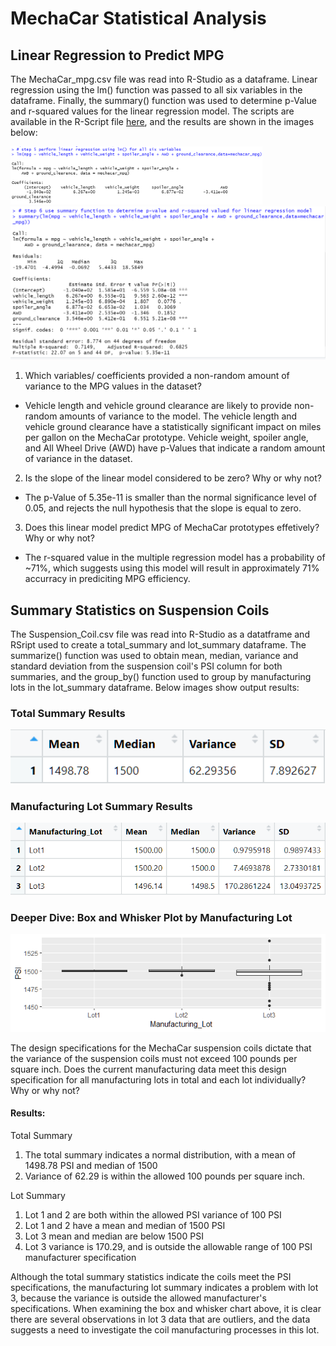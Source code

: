 # MechaCar Statistical Analysis

## Linear Regression to Predict MPG

The MechaCar_mpg.csv file was read into R-Studio as a dataframe. Linear regression using the lm() function was passed to all six variables in the dataframe. Finally, the summary() function was used to determine p-Value and r-squared values for the linear regression model. The scripts are available in the R-Script file <a href='R_Analysis/.Rhistory'>here</a>, and the results are shown in the images below:

<img src="images/delivery1_step5.png" width='80%' height='40%'>

<img src="images/delivery1_step6.png">

1. Which variables/ coefficients provided a non-random amount of variance to the MPG values in the dataset?
  * Vehicle length and vehicle ground clearance are likely to provide non-random amounts of variance to the model. The vehicle length and vehicle ground clearance have a statistically significant impact on miles per gallon on the MechaCar prototype. Vehicle weight, spoiler angle, and All Wheel Drive (AWD) have p-Values that indicate a random amount of variance in the dataset.

2. Is the slope of the linear model considered to be zero? Why or why not?
 * The p-Value of 5.35e-11 is smaller than the normal significance level of 0.05, and rejects the null hypothesis that the slope is equal to zero.

3. Does this linear model predict MPG of MechaCar prototypes effetively? Why or why not?
 * The r-squared value in the multiple regression model has a probability of ~71%, which suggests using this model will result in approximately 71% accurracy in prediciting MPG efficiency. 

## Summary Statistics on Suspension Coils
The Suspension_Coil.csv file was read into R-Studio as a datatframe and RSript used to create a total_summary and lot_summary dataframe. The summarize() function was used to obtain mean, median, variance and standard deviation from the suspension coil's PSI column for both summaries, and the group_by() function used to group by manufacturing lots in the lot_summary dataframe. Below images show output results:

### Total Summary Results
<img src='images/deliverable2_total_summary.png'>

### Manufacturing Lot Summary Results
<img src='images/deliverable2_lot_summary.png'>

### Deeper Dive: Box and Whisker Plot by Manufacturing Lot
<img src='images/deliverable2_box_whisker.png'>

The design specifications for the MechaCar suspension coils dictate that the variance of the suspension coils must not exceed 100 pounds per square inch. Does the current manufacturing data meet this design specification for all manufacturing lots in total and each lot individually? Why or why not?

#### Results:
Total Summary
1. The total summary indicates a normal distribution, with a mean of 1498.78 PSI and median of 1500
2. Variance of 62.29 is within the allowed 100 pounds per square inch.

Lot Summary
1. Lot 1 and 2 are both within the allowed PSI variance of 100 PSI
2. Lot 1 and 2 have a mean and median of 1500 PSI
3. Lot 3 mean and median are below 1500 PSI
4. Lot 3 variance is 170.29, and is outside the allowable range of 100 PSI manufacturer specification

Although the total summary statistics indicate the coils meet the PSI specifications, the manufacturing lot summary indicates a problem with lot 3, because the variance is outside the allowed manufacturer's specifications. When examining the box and whisker chart above, it is clear there are several observations in lot 3 data that are outliers, and the data suggests a need to investigate the coil manufacturing processes in this lot.






